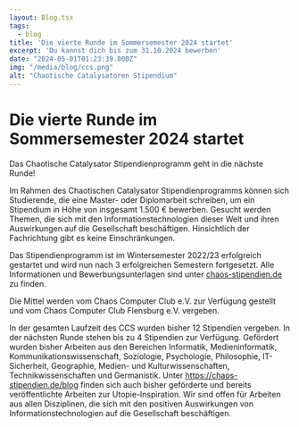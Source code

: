 ```yaml
---
layout: Blog.tsx
tags:
  - blog
title: 'Die vierte Runde im Sommersemester 2024 startet'
excerpt: 'Du kannst dich bis zum 31.10.2024 bewerben'
date: "2024-05-01T01:23:39.000Z"
img: "/media/blog/ccs.png"
alt: "Chaotische Catalysatoren Stipendium"
---
```


# Die vierte Runde im Sommersemester 2024 startet

Das Chaotische Catalysator Stipendienprogramm geht in die nächste Runde!

Im Rahmen des Chaotischen Catalysator Stipendienprogramms können sich Studierende, die eine Master- oder Diplomarbeit schreiben, um ein Stipendium in Höhe von insgesamt 1.500 € bewerben. Gesucht werden Themen, die sich mit den Informationstechnologien dieser Welt und ihren Auswirkungen auf die Gesellschaft beschäftigen. Hinsichtlich der Fachrichtung gibt es keine Einschränkungen.

Das Stipendienprogramm ist im Wintersemester 2022/23 erfolgreich gestartet und wird nun nach 3 erfolgreichen Semestern fortgesetzt.
Alle Informationen und Bewerbungsunterlagen sind unter [chaos-stipendien.de](https://chaos-stipendien.de/) zu finden.

Die Mittel werden vom Chaos Computer Club e.V. zur Verfügung gestellt und vom Chaos Computer Club Flensburg e.V. vergeben.

In der gesamten Laufzeit des CCS wurden bisher 12 Stipendien vergeben. In der nächsten Runde stehen bis zu 4 Stipendien zur Verfügung. Gefördert wurden bisher Arbeiten aus den Bereichen Informatik, Medieninformatik, Kommunikationswissenschaft, Soziologie, Psychologie, Philosophie, IT-Sicherheit, Geographie, Medien- und Kulturwissenschaften, Technikwissenschaften und Germanistik. Unter https://chaos-stipendien.de/blog finden sich auch bisher geförderte und bereits veröffentlichte Arbeiten zur Utopie-Inspiration.
Wir sind offen für Arbeiten aus allen Disziplinen, die sich mit den positiven Auswirkungen von Informationstechnologien auf die Gesellschaft beschäftigen.